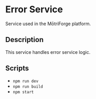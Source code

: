 # Error Service

Service used in the MōtriForge platform.

## Description

This service handles error service logic.

## Scripts
- `npm run dev`
- `npm run build`
- `npm start`
